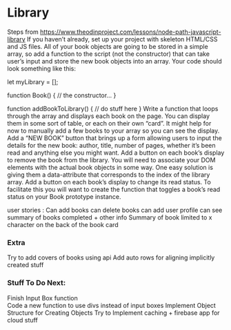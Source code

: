# Library
Steps from https://www.theodinproject.com/lessons/node-path-javascript-library
If you haven’t already, set up your project with skeleton HTML/CSS and JS files.
All of your book objects are going to be stored in a simple array, so add a function to the script (not the constructor) that can take user’s input and store the new book objects into an array. Your code should look something like this:

let myLibrary = [];

function Book() {
  // the constructor...
}

function addBookToLibrary() {
  // do stuff here
}
Write a function that loops through the array and displays each book on the page. You can display them in some sort of table, or each on their own “card”. It might help for now to manually add a few books to your array so you can see the display.
Add a “NEW BOOK” button that brings up a form allowing users to input the details for the new book: author, title, number of pages, whether it’s been read and anything else you might want.
Add a button on each book’s display to remove the book from the library.
You will need to associate your DOM elements with the actual book objects in some way. One easy solution is giving them a data-attribute that corresponds to the index of the library array.
Add a button on each book’s display to change its read status.
To facilitate this you will want to create the function that toggles a book’s read status on your Book prototype instance.

user stories : 
Can add books
can delete books
can add user profile
can see summary of books completed + other info
Summary of book limited to x character on the back of the book card
### Extra
Try to add covers of books using api
Add auto rows for aligning implicitly created stuff

### Stuff To Do Next:
Finish Input Box function        
Code a new function to use divs instead of input boxes
Implement Object Structure for Creating Objects
Try to Implement caching + firebase app for cloud stuff